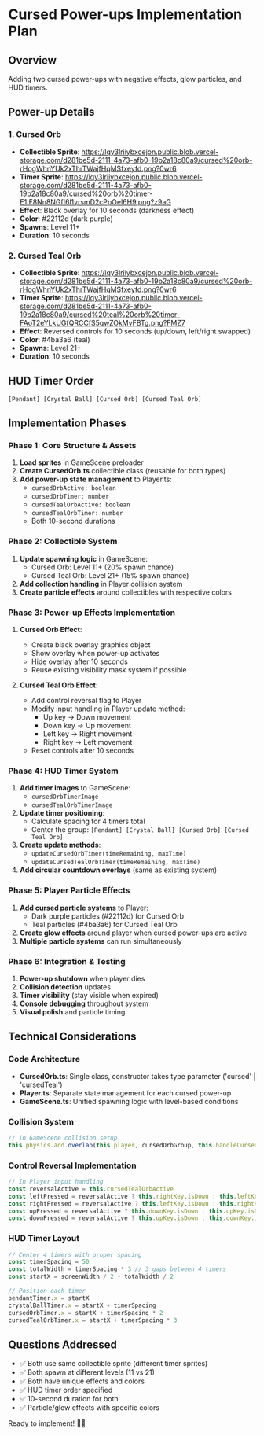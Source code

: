 # Cursed Power-ups Implementation Plan

## Overview
Adding two cursed power-ups with negative effects, glow particles, and HUD timers.

## Power-up Details

### 1. Cursed Orb
- **Collectible Sprite**: https://lqy3lriiybxcejon.public.blob.vercel-storage.com/d281be5d-2111-4a73-afb0-19b2a18c80a9/cursed%20orb-rHogWhnYUk2xThrTWajfHqMSfxeyfd.png?0wr6
- **Timer Sprite**: https://lqy3lriiybxcejon.public.blob.vercel-storage.com/d281be5d-2111-4a73-afb0-19b2a18c80a9/cursed%20orb%20timer-E1IF8Nn8NGfI6l1yrsmD2cPpOel6H9.png?z9aG
- **Effect**: Black overlay for 10 seconds (darkness effect)
- **Color**: #22112d (dark purple)
- **Spawns**: Level 11+
- **Duration**: 10 seconds

### 2. Cursed Teal Orb
- **Collectible Sprite**: https://lqy3lriiybxcejon.public.blob.vercel-storage.com/d281be5d-2111-4a73-afb0-19b2a18c80a9/cursed%20orb-rHogWhnYUk2xThrTWajfHqMSfxeyfd.png?0wr6
- **Timer Sprite**: https://lqy3lriiybxcejon.public.blob.vercel-storage.com/d281be5d-2111-4a73-afb0-19b2a18c80a9/cursed%20teal%20orb%20timer-FAoT2eYLkUGfQRCCfS5qwZOkMvFBTg.png?FMZ7
- **Effect**: Reversed controls for 10 seconds (up/down, left/right swapped)
- **Color**: #4ba3a6 (teal)
- **Spawns**: Level 21+
- **Duration**: 10 seconds

## HUD Timer Order
`[Pendant] [Crystal Ball] [Cursed Orb] [Cursed Teal Orb]`

## Implementation Phases

### Phase 1: Core Structure & Assets
1. **Load sprites** in GameScene preloader
2. **Create CursedOrb.ts** collectible class (reusable for both types)
3. **Add power-up state management** to Player.ts:
   - `cursedOrbActive: boolean`
   - `cursedOrbTimer: number`
   - `cursedTealOrbActive: boolean`
   - `cursedTealOrbTimer: number`
   - Both 10-second durations

### Phase 2: Collectible System
1. **Update spawning logic** in GameScene:
   - Cursed Orb: Level 11+ (20% spawn chance)
   - Cursed Teal Orb: Level 21+ (15% spawn chance)
2. **Add collection handling** in Player collision system
3. **Create particle effects** around collectibles with respective colors

### Phase 3: Power-up Effects Implementation
1. **Cursed Orb Effect**:
   - Create black overlay graphics object
   - Show overlay when power-up activates
   - Hide overlay after 10 seconds
   - Reuse existing visibility mask system if possible

2. **Cursed Teal Orb Effect**:
   - Add control reversal flag to Player
   - Modify input handling in Player update method:
     - Up key → Down movement
     - Down key → Up movement  
     - Left key → Right movement
     - Right key → Left movement
   - Reset controls after 10 seconds

### Phase 4: HUD Timer System
1. **Add timer images** to GameScene:
   - `cursedOrbTimerImage`
   - `cursedTealOrbTimerImage`
2. **Update timer positioning**:
   - Calculate spacing for 4 timers total
   - Center the group: `[Pendant] [Crystal Ball] [Cursed Orb] [Cursed Teal Orb]`
3. **Create update methods**:
   - `updateCursedOrbTimer(timeRemaining, maxTime)`
   - `updateCursedTealOrbTimer(timeRemaining, maxTime)`
4. **Add circular countdown overlays** (same as existing system)

### Phase 5: Player Particle Effects
1. **Add cursed particle systems** to Player:
   - Dark purple particles (#22112d) for Cursed Orb
   - Teal particles (#4ba3a6) for Cursed Teal Orb
2. **Create glow effects** around player when cursed power-ups are active
3. **Multiple particle systems** can run simultaneously

### Phase 6: Integration & Testing
1. **Power-up shutdown** when player dies
2. **Collision detection** updates
3. **Timer visibility** (stay visible when expired)
4. **Console debugging** throughout system
5. **Visual polish** and particle timing

## Technical Considerations

### Code Architecture
- **CursedOrb.ts**: Single class, constructor takes type parameter ('cursed' | 'cursedTeal')
- **Player.ts**: Separate state management for each cursed power-up
- **GameScene.ts**: Unified spawning logic with level-based conditions

### Collision System
```typescript
// In GameScene collision setup
this.physics.add.overlap(this.player, cursedOrbGroup, this.handleCursedOrbCollection, null, this)
```

### Control Reversal Implementation
```typescript
// In Player input handling
const reversalActive = this.cursedTealOrbActive
const leftPressed = reversalActive ? this.rightKey.isDown : this.leftKey.isDown
const rightPressed = reversalActive ? this.leftKey.isDown : this.rightKey.isDown
const upPressed = reversalActive ? this.downKey.isDown : this.upKey.isDown  
const downPressed = reversalActive ? this.upKey.isDown : this.downKey.isDown
```

### HUD Timer Layout
```typescript
// Center 4 timers with proper spacing
const timerSpacing = 50
const totalWidth = timerSpacing * 3 // 3 gaps between 4 timers
const startX = screenWidth / 2 - totalWidth / 2

// Position each timer
pendantTimer.x = startX
crystalBallTimer.x = startX + timerSpacing
cursedOrbTimer.x = startX + timerSpacing * 2  
cursedTealOrbTimer.x = startX + timerSpacing * 3
```

## Questions Addressed
- ✅ Both use same collectible sprite (different timer sprites)
- ✅ Both spawn at different levels (11 vs 21)
- ✅ Both have unique effects and colors
- ✅ HUD timer order specified
- ✅ 10-second duration for both
- ✅ Particle/glow effects with specific colors

Ready to implement! 🔮✨